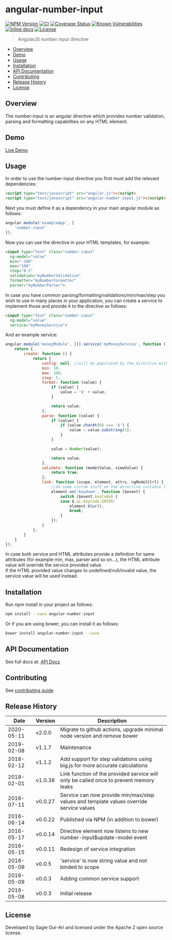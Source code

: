 # angular-number-input

[![NPM Version](http://img.shields.io/npm/v/angular-number-input.svg?style=flat)](https://www.npmjs.org/package/angular-number-input) [![CI](https://github.com/sagiegurari/angular-number-input/workflows/CI/badge.svg?branch=master)](https://github.com/sagiegurari/angular-number-input/actions) [![Coverage Status](https://coveralls.io/repos/sagiegurari/angular-number-input/badge.svg)](https://coveralls.io/r/sagiegurari/angular-number-input) [![Known Vulnerabilities](https://snyk.io/test/github/sagiegurari/angular-number-input/badge.svg)](https://snyk.io/test/github/sagiegurari/angular-number-input) [![Inline docs](http://inch-ci.org/github/sagiegurari/angular-number-input.svg?branch=master)](http://inch-ci.org/github/sagiegurari/angular-number-input) [![License](https://img.shields.io/npm/l/angular-number-input.svg?style=flat)](https://github.com/sagiegurari/angular-number-input/blob/master/LICENSE)

> AngularJS number input directive

* [Overview](#overview)
* [Demo](https://sagiegurari.github.io/angular-number-input/)
* [Usage](#usage)
* [Installation](#installation)
* [API Documentation](docs/api.md)
* [Contributing](.github/CONTRIBUTING.md)
* [Release History](#history)
* [License](#license)

<a name="overview"></a>
## Overview
The number-input is an angular directive which provides number validation, parsing and formatting capabilities
on any HTML element.

## Demo
[Live Demo](https://sagiegurari.github.io/angular-number-input/)

<a name="usage"></a>
## Usage
In order to use the number-input directive you first must add the relevant dependencies:

```html
<script type="text/javascript" src="angular.js"></script>
<script type="text/javascript" src="angular-number-input.js"></script>
```

Next you must define it as a dependency in your main angular module as follows:

```js
angular.module('exampleApp', [
    'number-input'
]);
```

Now you can use the directive in your HTML templates, for example:

```html
<input type="text" class="number-input"
  ng-model="value"
  min="-100"
  max="100"
  step="0.5"
  validation="myNumberValidation"
  formatter="myNumberFormatter"
  parser="myNumberParser">
```

In case you have common parsing/formatting/validations/min/max/step you wish to use in many places in your application, you can create a service to implement those and provide it to the directive as follows:

```html
<input type="text" class="number-input"
  ng-model="value"
  service="myMoneyService">
```

And an example service:

```js
angular.module('moneyModule', []).service('myMoneyService', function () {
    return {
        create: function () {
            return {
                config: null, //will be populated by the directive with the config which holds the min/max/step/... values
                min: 10,
                max: 100,
                step: 5,
                format: function (value) {
                    if (value) {
                        value = '$' + value;
                    }

                    return value;
                },
                parse: function (value) {
                    if (value) {
                        if (value.charAt(0) === '$') {
                            value = value.substring(1);
                        }
                    }

                    value = Number(value);

                    return value;
                },
                validate: function (modelValue, viewValue) {
                    return true;
                },
                link: function (scope, element, attrs, ngModelCtrl) {
                    //do some custom stuff on the directive instance like adding DOM event handling
                    element.on('keydown', function ($event) {
                        switch ($event.keyCode) {
                        case $.ui.keyCode.ENTER:
                            element.blur();
                            break;
                        }
                    });
                }
            };
        }
    }
});
```

In case both service and HTML attributes provide a definition for same attributes (for example min, max, parser and so on...), the HTML attribute value will override the service provided value.<br>
If the HTML provided value changes to undefined/null/invalid value, the service value will be used instead.

<a name="installation"></a>
## Installation
Run npm install in your project as follows:

```sh
npm install --save angular-number-input
```

Or if you are using bower, you can install it as follows:

```sh
bower install angular-number-input --save
```

## API Documentation
See full docs at: [API Docs](docs/api.md)

## Contributing
See [contributing guide](.github/CONTRIBUTING.md)

<a name="history"></a>
## Release History

| Date        | Version | Description |
| ----------- | ------- | ----------- |
| 2020-05-11  | v2.0.0  | Migrate to github actions, upgrade minimal node version and remove bower |
| 2019-02-08  | v1.1.7  | Maintenance |
| 2018-02-12  | v1.1.2  | Add support for step validations using big.js for more accurate calculations |
| 2018-02-01  | v1.0.38 | Link function of the provided service will only be called once to prevent memory leaks |
| 2016-07-11  | v0.0.27 | Service can now provide min/max/step values and template values override service values |
| 2016-06-14  | v0.0.22 | Published via NPM (in addition to bower) |
| 2016-05-17  | v0.0.14 | Directive element now listens to new number-input$update-model event |
| 2016-05-15  | v0.0.11 | Redesign of service integration |
| 2016-05-09  | v0.0.5  | 'service' is now string value and not binded to scope |
| 2016-05-09  | v0.0.3  | Adding common service support |
| 2016-05-08  | v0.0.3  | Initial release |

<a name="license"></a>
## License
Developed by Sagie Gur-Ari and licensed under the Apache 2 open source license.
